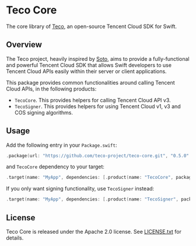 # Teco Core

The core library of [Teco](https://github.com/teco-project/teco), an open-source Tencent Cloud SDK for Swift.

## Overview

The Teco project, heavily inspired by [Soto](https://github.com/soto-project), aims to provide a fully-functional and powerful Tencent Cloud SDK that allows Swift developers to use Tencent Cloud APIs easily within their server or client applications.

This package provides common functionalities around calling Tencent Cloud APIs, in the following products:

- `TecoCore`. This provides helpers for calling Tencent Cloud API v3.
- `TecoSigner`. This provides helpers for using Tencent Cloud v1, v3 and COS signing algorithms.

## Usage

Add the following entry in your `Package.swift`:

```swift
.package(url: "https://github.com/teco-project/teco-core.git", "0.5.0"..<"0.6.0"),
```

and `TecoCore` dependency to your target:

```swift
.target(name: "MyApp", dependencies: [.product(name: "TecoCore", package: "teco-core")]),
```

If you only want signing functionality, use `TecoSigner` instead:

```swift
.target(name: "MyApp", dependencies: [.product(name: "TecoSigner", package: "teco-core")]),
```

## License

Teco Core is released under the Apache 2.0 license. See [LICENSE.txt](LICENSE.txt) for details.
